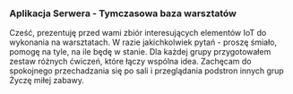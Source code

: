 ### Aplikacja Serwera - Tymczasowa baza warsztatów
Cześć, prezentuję przed wami zbiór interesujących elementów IoT do wykonania na warsztatach.
W razie jakichkolwiek pytań - proszę śmiało, pomogę na tyle, na ile będę w stanie.
Dla każdej grupy przygotowałem zestaw różnych ćwiczeń, które łączy wspólna idea.
Zachęcam do spokojnego przechadzania się po sali i przeglądania podstron innych grup
Życzę miłej zabawy. 
